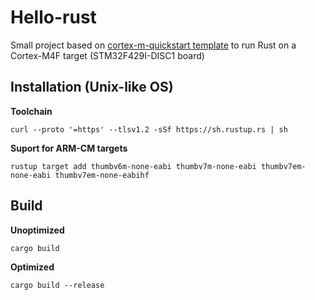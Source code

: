 # Hello-rust

Small project based on [cortex-m-quickstart template](https://github.com/rust-embedded/cortex-m-quickstart) to run Rust on a Cortex-M4F target (STM32F429I-DISC1 board)

## Installation (Unix-like OS)
**Toolchain**
```
curl --proto '=https' --tlsv1.2 -sSf https://sh.rustup.rs | sh
```
**Suport for ARM-CM targets**
```
rustup target add thumbv6m-none-eabi thumbv7m-none-eabi thumbv7em-none-eabi thumbv7em-none-eabihf
```

## Build
**Unoptimized**
```
cargo build
```
**Optimized**
```
cargo build --release
```